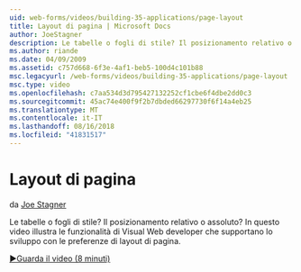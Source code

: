 ```yaml
---
uid: web-forms/videos/building-35-applications/page-layout
title: Layout di pagina | Microsoft Docs
author: JoeStagner
description: Le tabelle o fogli di stile? Il posizionamento relativo o assoluto? In questo video illustra le funzionalità di Visual Web developer che supportano lo sviluppo con yo...
ms.author: riande
ms.date: 04/09/2009
ms.assetid: c757d668-6f3e-4af1-beb5-100d4c101b88
msc.legacyurl: /web-forms/videos/building-35-applications/page-layout
msc.type: video
ms.openlocfilehash: c7aa534d3d795427132252cf1cbe6f4dbe2dd0c3
ms.sourcegitcommit: 45ac74e400f9f2b7dbded66297730f6f14a4eb25
ms.translationtype: MT
ms.contentlocale: it-IT
ms.lasthandoff: 08/16/2018
ms.locfileid: "41831517"
---
```

<a name="page-layout"></a>Layout di pagina
====================
da [Joe Stagner](https://github.com/JoeStagner)

Le tabelle o fogli di stile? Il posizionamento relativo o assoluto? In questo video illustra le funzionalità di Visual Web developer che supportano lo sviluppo con le preferenze di layout di pagina.

[&#9654;Guarda il video (8 minuti)](https://channel9.msdn.com/Blogs/ASP-NET-Site-Videos/page-layout)
